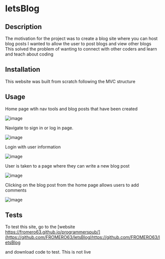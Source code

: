 # letsBlog


## Description

The motivation for the project was to create a blog site where you can host blog posts
I wanted to allow the user to post blogs and view other blogs
This solved the problem of wanting to connect with other coders and learn and teach about coding

## Installation

This website was built from scratch following the MVC structure

## Usage

Home page wtih nav tools and blog posts that have been created

![image](https://github.com/FROMERO63/letsBlog/assets/134673364/77e2e867-ecd6-47f1-906e-9b1b2b84cd7b)

Navigate to sign in or log in page.

![image](https://github.com/FROMERO63/letsBlog/assets/134673364/29fcbee8-4f66-413d-a495-63bb69b01598)

Login with user information

![image](https://github.com/FROMERO63/letsBlog/assets/134673364/1d566de4-9830-4628-bf8d-c189183c9aa6)

User is taken to a page where they can write a new blog post

![image](https://github.com/FROMERO63/letsBlog/assets/134673364/3134e8a9-578a-4d15-b06a-bad76afa4f3b)

Clicking on the blog post from the home page allows users to add comments

![image](https://github.com/FROMERO63/letsBlog/assets/134673364/c6d32c87-ef07-48ed-971c-fc95d2d08eeb)




## Tests

To test this site, go to the [website https://fromero63.github.io/programmerspub/](https://github.com/FROMERO63/letsBlog)https://github.com/FROMERO63/letsBlog

and download code to test. This is not live
